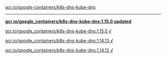 [gcr.io/google-containers/k8s-dns-kube-dns](https://hub.docker.com/r/sqeven/k8s-dns-kube-dns/tags/) 

----
**[gcr.io/google_containers/k8s-dns-kube-dns:1.15.0 updated](https://hub.docker.com/r/sqeven/k8s-dns-kube-dns/tags/)**

[gcr.io/google_containers/k8s-dns-kube-dns:1.15.0 √](https://hub.docker.com/r/sqeven/k8s-dns-kube-dns/tags/)

[gcr.io/google_containers/k8s-dns-kube-dns:1.14.13 √](https://hub.docker.com/r/sqeven/k8s-dns-kube-dns/tags/)

[gcr.io/google_containers/k8s-dns-kube-dns:1.14.12 √](https://hub.docker.com/r/sqeven/k8s-dns-kube-dns/tags/)

